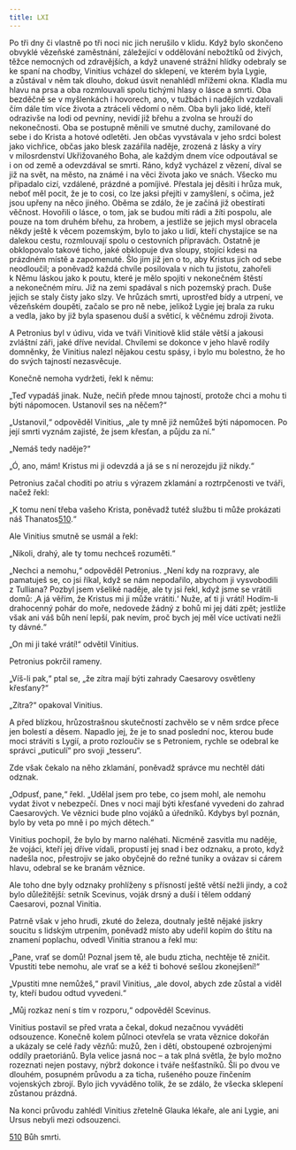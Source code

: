 ```yaml
---
title: LXI
---
```


Po tři dny či vlastně po tři noci nic jich nerušilo v klidu. Když bylo skončeno obvyklé vězeňské zaměstnání, záležející v oddělování nebožtíků od živých, těžce nemocných od zdravějších, a když unavené strážní hlídky odebraly se ke spaní na chodby, Vinitius vcházel do sklepení, ve kterém byla Lygie, a zůstával v něm tak dlouho, dokud úsvit nenahlédl mřížemi okna. Kladla mu hlavu na prsa a oba rozmlouvali spolu tichými hlasy o lásce a smrti. Oba bezděčně se v myšlenkách i hovorech, ano, v tužbách i nadějích vzdalovali čím dále tím více života a ztráceli vědomí o něm. Oba byli jako lidé, kteří odrazivše na lodi od pevniny, nevidí již břehu a zvolna se hrouží do nekonečnosti. Oba se postupně měnili ve smutné duchy, zamilované do sebe i do Krista a hotové odletěti. Jen občas vyvstávala v jeho srdci bolest jako vichřice, občas jako blesk zazářila naděje, zrozená z lásky a víry v milosrdenství Ukřižovaného Boha, ale každým dnem více odpoutával se i on od země a odevzdával se smrti. Ráno, když vycházel z vězení, díval se již na svět, na město, na známé i na věci života jako ve snách. Všecko mu připadalo cizí, vzdálené, prázdné a pomíjivé. Přestala jej děsiti i hrůza muk, neboť měl pocit, že je to cosi, co lze jaksi přejíti v zamyšlení, s očima, jež jsou upřeny na něco jiného. Oběma se zdálo, že je začíná již obestírati věčnost. Hovořili o lásce, o tom, jak se budou míti rádi a žíti pospolu, ale pouze na tom druhém břehu, za hrobem, a jestliže se jejich mysl obracela někdy ještě k věcem pozemským, bylo to jako u lidí, kteří chystajíce se na dalekou cestu, rozmlouvají spolu o cestovních přípravách. Ostatně je obklopovalo takové ticho, jaké obklopuje dva sloupy, stojící kdesi na prázdném místě a zapomenuté. Šlo jim již jen o to, aby Kristus jich od sebe neodloučil; a poněvadž každá chvíle posilovala v nich tu jistotu, zahořeli k Němu láskou jako k poutu, které je mělo spojiti v nekonečném štěstí a nekonečném míru. Již na zemi spadával s nich pozemský prach. Duše jejich se staly čisty jako slzy. Ve hrůzách smrti, uprostřed bídy a utrpení, ve vězeňském doupěti, začalo se pro ně nebe, jelikož Lygie jej brala za ruku a vedla, jako by již byla spasenou duší a světicí, k věčnému zdroji života.

A Petronius byl v údivu, vida ve tváři Vinitiově klid stále větší a jakousi zvláštní záři, jaké dříve nevídal. Chvílemi se dokonce v jeho hlavě rodily domněnky, že Vinitius nalezl nějakou cestu spásy, i bylo mu bolestno, že ho do svých tajností nezasvěcuje.

Konečně nemoha vydržeti, řekl k němu:

„Teď vypadáš jinak. Nuže, nečiň přede mnou tajností, protože chci a mohu ti býti nápomocen. Ustanovil ses na něčem?“

„Ustanovil,“ odpověděl Vinitius, „ale ty mně již nemůžeš býti nápomocen. Po její smrti vyznám zajisté, že jsem křesťan, a půjdu za ní.“

„Nemáš tedy naděje?“

„Ó, ano, mám! Kristus mi ji odevzdá a já se s ní nerozejdu již nikdy.“

Petronius začal choditi po atriu s výrazem zklamání a roztrpčenosti ve tváři, načež řekl:

„K tomu není třeba vašeho Krista, poněvadž tutéž službu ti může prokázati náš Thanatos[510](#footnote-19288-510).“

Ale Vinitius smutně se usmál a řekl:

„Nikoli, drahý, ale ty tomu nechceš rozuměti.“

„Nechci a nemohu,“ odpověděl Petronius. „Není kdy na rozpravy, ale pamatuješ se, co jsi říkal, když se nám nepodařilo, abychom ji vysvobodili z Tulliana? Pozbyl jsem všeliké naděje, ale ty jsi řekl, když jsme se vrátili domů: ‚A já věřím, že Kristus mi ji může vrátiti.‘ Nuže, ať ti ji vrátí! Hodím-li drahocenný pohár do moře, nedovede žádný z bohů mi jej dáti zpět; jestliže však ani váš bůh není lepší, pak nevím, proč bych jej měl více uctívati nežli ty dávné.“

„On mi ji také vrátí!“ odvětil Vinitius.

Petronius pokrčil rameny.

„Víš-li pak,“ ptal se, „že zítra mají býti zahrady Caesarovy osvětleny křesťany?“

„Zítra?“ opakoval Vinitius.

A před blízkou, hrůzostrašnou skutečností zachvělo se v něm srdce přece jen bolestí a děsem. Napadlo jej, že je to snad poslední noc, kterou bude moci stráviti s Lygií, a proto rozloučiv se s Petroniem, rychle se odebral ke správci „puticulí“ pro svoji „tesseru“.

Zde však čekalo na něho zklamání, poněvadž správce mu nechtěl dáti odznak.

„Odpusť, pane,“ řekl. „Udělal jsem pro tebe, co jsem mohl, ale nemohu vydat život v nebezpečí. Dnes v noci mají býti křesťané vyvedeni do zahrad Caesarových. Ve věznici bude plno vojáků a úředníků. Kdybys byl poznán, bylo by veta po mně i po mých dětech.“

Vinitius pochopil, že bylo by marno naléhati. Nicméně zasvitla mu naděje, že vojáci, kteří jej dříve vídali, propustí jej snad i bez odznaku, a proto, když nadešla noc, přestrojiv se jako obyčejně do režné tuniky a ovázav si cárem hlavu, odebral se ke branám věznice.

Ale toho dne byly odznaky prohlíženy s přísností ještě větší nežli jindy, a což bylo důležitější: setník Scevinus, voják drsný a duší i tělem oddaný Caesarovi, poznal Vinitia.

Patrně však v jeho hrudi, zkuté do železa, doutnaly ještě nějaké jiskry soucitu s lidským utrpením, poněvadž místo aby udeřil kopím do štítu na znamení poplachu, odvedl Vinitia stranou a řekl mu:

„Pane, vrať se domů! Poznal jsem tě, ale budu zticha, nechtěje tě zničit. Vpustiti tebe nemohu, ale vrať se a kéž ti bohové sešlou zkonejšení!“

„Vpustiti mne nemůžeš,“ pravil Vinitius, „ale dovol, abych zde zůstal a viděl ty, kteří budou odtud vyvedeni.“

„Můj rozkaz není s tím v rozporu,“ odpověděl Scevinus.

Vinitius postavil se před vrata a čekal, dokud nezačnou vyváděti odsouzence. Konečně kolem půlnoci otevřela se vrata věznice dokořán a ukázaly se celé řady vězňů: mužů, žen i dětí, obstoupené ozbrojenými oddíly praetoriánů. Byla velice jasná noc – a tak plná světla, že bylo možno rozeznati nejen postavy, nýbrž dokonce i tváře nešťastníků. Šli po dvou ve dlouhém, posupném průvodu a za ticha, rušeného pouze řinčením vojenských zbrojí. Bylo jich vyváděno tolik, že se zdálo, že všecka sklepení zůstanou prázdná.

Na konci průvodu zahlédl Vinitius zřetelně Glauka lékaře, ale ani Lygie, ani Ursus nebyli mezi odsouzenci.

[510](#footnote-19288-510-backlink) Bůh smrti.
